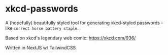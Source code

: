 # xkcd-passwords

A (hopefully) beautifully styled tool for generating xkcd-styled passwords - like `correct horse battery staple`. 

Based on xkcd's legendary web comic: <https://xkcd.com/936/>

Written in NextJS w/ TailwindCSS